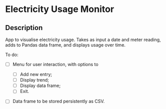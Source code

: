 # Electricity Usage Monitor

## Description
App to visualise electricity usage. Takes as input a date and meter reading,
adds to Pandas data frame, and displays usage over time.

To do:
* [ ] Menu for user interaction, with options to
    * [ ] Add new entry;
    * [ ] Display trend;
    * [ ] Display data frame;
    * [ ] Exit.
* [ ] Data frame to be stored persistently as CSV.
    